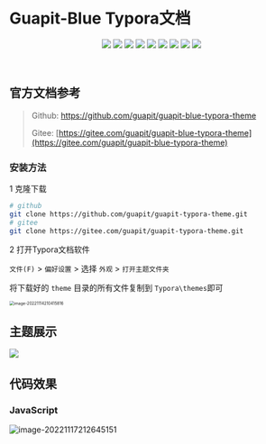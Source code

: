 # Guapit-Blue Typora文档



<p align="center">
<a href="https://www.mql5.com"><img src="https://img.shields.io/badge/软件-Typora-critical.svg"/></a>
<a href="#"><img src="https://img.shields.io/badge/主题名-Guapit--Blue-blue"/></a>
<a href="#"><img src="https://img.shields.io/badge/版本-v1.1.0-f1c232"/></a>
<img src="https://img.shields.io/badge/作者-阿龙-d90429"/>
<a href="#"><img src="https://img.shields.io/badge/QQ-8199231-ff69b4"/></a>
<a href="#"><img src="https://img.shields.io/badge/微信-guapitcom-success"/></a>
<a href="https://www.guapit.com"><img src="https://img.shields.io/badge/学习资料-guapit.com-yellowgreen"/></a>
<a href="#"><img src="https://img.shields.io/badge/E--mail-guapit%40qq.com-yellowgreen"/></a>
<a href="https://space.bilibili.com/342693735"><img src="https://img.shields.io/badge/B站-点击进入B站 >> 免费零基础 快速入门编程-0096c7"/></a>
</p><br>



## 官方文档参考

> Github: https://github.com/guapit/guapit-blue-typora-theme
>
> Gitee: [https://gitee.com/guapit/guapit-blue-typora-theme](https://gitee.com/guapit/guapit-blue-typora-theme)

### 安装方法

1 克隆下载

```bash
# github
git clone https://github.com/guapit/guapit-typora-theme.git
# gitee
git clone https://gitee.com/guapit/guapit-typora-theme.git
```

2 打开Typora文档软件

`文件(F)` > `偏好设置` > 选择 `外观` > `打开主题文件夹`

将下载好的 `theme` 目录的所有文件复制到 `Typora\themes`即可

<img src="https://gitee.com/guapit_com/mt5-tutorial-pictures/raw/master/images/mt5/gp-20221117212323.png" alt="image-20221114210415816" style="zoom:50%;" />

## 主题展示

![](https://gitee.com/guapit_com/mt5-tutorial-pictures/raw/master/images/mt5/gp-20221117212552.png)

## 代码效果

### JavaScript

![image-20221117212645151](https://gitee.com/guapit_com/mt5-tutorial-pictures/raw/master/images/mt5/gp-20221117212646.png)

### 
